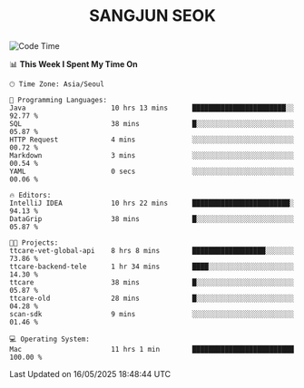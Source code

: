 <h1>
 <p align="center">
   SANGJUN SEOK
 </p>
</h1>

<!--START_SECTION:waka-->
![Code Time](http://img.shields.io/badge/Code%20Time-4%2C301%20hrs%2039%20mins-blue)

📊 **This Week I Spent My Time On** 

```text
🕑︎ Time Zone: Asia/Seoul

💬 Programming Languages: 
Java                     10 hrs 13 mins      ███████████████████████░░   92.77 % 
SQL                      38 mins             █░░░░░░░░░░░░░░░░░░░░░░░░   05.87 % 
HTTP Request             4 mins              ░░░░░░░░░░░░░░░░░░░░░░░░░   00.72 % 
Markdown                 3 mins              ░░░░░░░░░░░░░░░░░░░░░░░░░   00.54 % 
YAML                     0 secs              ░░░░░░░░░░░░░░░░░░░░░░░░░   00.06 % 

🔥 Editors: 
IntelliJ IDEA            10 hrs 22 mins      ████████████████████████░   94.13 % 
DataGrip                 38 mins             █░░░░░░░░░░░░░░░░░░░░░░░░   05.87 % 

🐱‍💻 Projects: 
ttcare-vet-global-api    8 hrs 8 mins        ██████████████████░░░░░░░   73.86 % 
ttcare-backend-tele      1 hr 34 mins        ████░░░░░░░░░░░░░░░░░░░░░   14.30 % 
ttcare                   38 mins             █░░░░░░░░░░░░░░░░░░░░░░░░   05.87 % 
ttcare-old               28 mins             █░░░░░░░░░░░░░░░░░░░░░░░░   04.28 % 
scan-sdk                 9 mins              ░░░░░░░░░░░░░░░░░░░░░░░░░   01.46 % 

💻 Operating System: 
Mac                      11 hrs 1 min        █████████████████████████   100.00 % 
```


 Last Updated on 16/05/2025 18:48:44 UTC
<!--END_SECTION:waka-->
